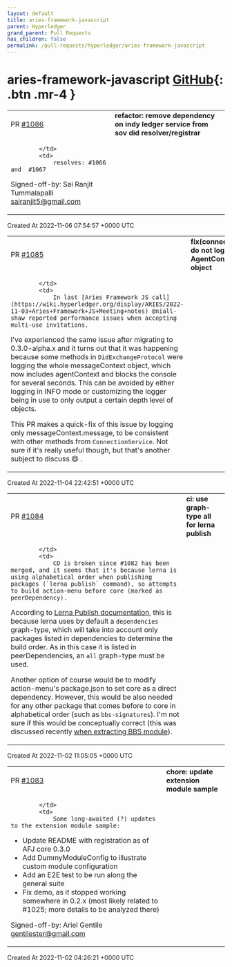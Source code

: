 ```yaml
---
layout: default
title: aries-framework-javascript
parent: Hyperledger
grand_parent: Pull Requests
has_children: false
permalink: /pull-requests/hyperledger/aries-framework-javascript
---
```


# aries-framework-javascript <span class="fs-3 right-align">[GitHub](https://github.com/hyperledger/aries-framework-javascript){: .btn .mr-4 }</span>


<div>
    <table>
        <tr>
            <td>
                PR <a href="https://github.com/hyperledger/aries-framework-javascript/pull/1086" class=".btn">#1086</a>
            </td>
            <td>
                <b>
                    refactor: remove dependency on indy ledger service from sov did resolver/registrar
                </b>
            </td>
        </tr>
        <tr>
            <td>
                
            </td>
            <td>
                resolves: #1066  and  #1067 
Signed-off-by: Sai Ranjit Tummalapalli <sairanjit5@gmail.com>
            </td>
        </tr>
    </table>
    <div class="right-align">
        Created At 2022-11-06 07:54:57 +0000 UTC
    </div>
</div>

<div>
    <table>
        <tr>
            <td>
                PR <a href="https://github.com/hyperledger/aries-framework-javascript/pull/1085" class=".btn">#1085</a>
            </td>
            <td>
                <b>
                    fix(connections): do not log AgentContext object
                </b>
            </td>
        </tr>
        <tr>
            <td>
                
            </td>
            <td>
                In last [Aries Framework JS call](https://wiki.hyperledger.org/display/ARIES/2022-11-03+Aries+Framework+JS+Meeting+notes) @niall-shaw reported performance issues when accepting multi-use invitations. 

I've experienced the same issue after migrating to 0.3.0-alpha.x and it turns out that it was happening because some methods in `DidExchangeProtocol` were logging the whole messageContext object, which now includes agentContext and blocks the console for several seconds. This can be avoided by either logging in INFO mode or customizing the logger being in use to only output a certain depth level of objects.

This PR makes a quick-fix of this issue by logging only messageContext.message, to be consistent with other methods from `ConnectionService`. Not sure if it's really useful though, but that's another subject to discuss 😄 .
            </td>
        </tr>
    </table>
    <div class="right-align">
        Created At 2022-11-04 22:42:51 +0000 UTC
    </div>
</div>

<div>
    <table>
        <tr>
            <td>
                PR <a href="https://github.com/hyperledger/aries-framework-javascript/pull/1084" class=".btn">#1084</a>
            </td>
            <td>
                <b>
                    ci: use graph-type all for lerna publish
                </b>
            </td>
        </tr>
        <tr>
            <td>
                
            </td>
            <td>
                CD is broken since #1082 has been merged, and it seems that it's because lerna is using alphabetical order when publishing packages (`lerna publish` command), so attempts to build action-menu before core (marked as peerDependency).

According to [Lerna Publish documentation](https://github.com/lerna/lerna/blob/main/commands/publish/README.md#--graph-type-alldependencies), this is because lerna uses by default a `dependencies` graph-type, which will take into account only packages listed in dependencies to determine the build order. As in this case it is listed in peerDependencies, an `all` graph-type must be used.

Another option of course would be to modify action-menu's package.json to set core as a direct dependency. However, this would be also needed for any other package that comes before to core in alphabetical order (such as `bbs-signatures`). I'm not sure if this would be conceptually correct (this was discussed recently [when extracting BBS module](https://github.com/hyperledger/aries-framework-javascript/pull/1035#discussion_r989228931)).
            </td>
        </tr>
    </table>
    <div class="right-align">
        Created At 2022-11-02 11:05:05 +0000 UTC
    </div>
</div>

<div>
    <table>
        <tr>
            <td>
                PR <a href="https://github.com/hyperledger/aries-framework-javascript/pull/1083" class=".btn">#1083</a>
            </td>
            <td>
                <b>
                    chore: update extension module sample
                </b>
            </td>
        </tr>
        <tr>
            <td>
                
            </td>
            <td>
                Some long-awaited (?) updates to the extension module sample:

- Update README with registration as of AFJ core 0.3.0
- Add DummyModuleConfig to illustrate custom module configuration
- Add an E2E test to be run along the general suite
- Fix demo, as it stopped working somewhere in 0.2.x (most likely related to #1025; more details to be analyzed there) 

Signed-off-by: Ariel Gentile <gentilester@gmail.com>
            </td>
        </tr>
    </table>
    <div class="right-align">
        Created At 2022-11-02 04:26:21 +0000 UTC
    </div>
</div>

